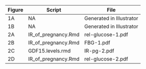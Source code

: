 | Figure | Script | File |
|---------|-------|-------|
| 1A | NA | Generated in Illustrator | 
| 1B | NA | Generated in Illustrator | 
| 2A | IR_of_pregnancy.Rmd | rel-glucose-1.pdf
| 2B | IR_of_pregnancy.Rmd | FBG-1.pdf
| 2C | GDF15.levels.rmd | IR-pg-2.pdf
| 2D | IR_of_pregnancy.Rmd | rel-glucose-2.pdf